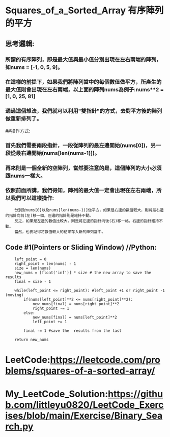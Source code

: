 # Squares_of_a_Sorted_Array 有序陣列的平方
## 思考邏輯:
### 所謂的有序陣列，即是最大值與最小值分別出現在左右兩端的陣列，如nums = [-1, 0, 5, 9]。
### 在這樣的前提下，如果我們將陣列當中的每個數值做平方，所產生的最大值則會出現在左右兩端，以上面的陣列nums為例子:nums**2 = [1, 0, 25, 81]
### 通過這個想法，我們就可以利用"雙指針"的方式，去對平方後的陣列做重新排列了。
##操作方式:
### 首先我們需要兩段指針，一段從陣列的最左邊開始(nums[0])，另一段從最右邊開始(nums[len(nums-1)])。
### 再來則是一個全新的空陣列，當然要注意的是，這個陣列的大小必須跟nums一樣大。
### 依照前面所講，我們得知，陣列的最大值一定會出現在左右兩端，所以我們可以這樣操作:
        分別對nums[0]以及nums[len(nums-1)]做平方，如果是右邊的數值較大，則將最右邊的指針向前(左)移一個，左邊的指針則是維持不動。
        反之，如果是左邊的數值比較大，則是將左邊的指針向後(右)移一格，右邊的指針維持不動。
        當然，也要記得將數值較大的結果存入新的陣列當中。


## Code #1(Pointers or Sliding Window) //Python:
        left_point = 0
        right_point = len(nums) - 1
        size = len(nums)
        new_nums = [float('inf')] * size # the new array to save the results
        final = size - 1

        while(left_point <= right_point): #left_point +1 or right_point -1 (moving)
            if(nums[left_point]**2 <= nums[right_point]**2):
                new_nums[final] = nums[right_point]**2
                right_point -= 1
            else:
                new_nums[final] = nums[left_point]**2
                left_point += 1

            final -= 1 #save the  results from the last
            
        return new_nums


# LeetCode:<https://leetcode.com/problems/squares-of-a-sorted-array/>
# My_LeetCode_Solution:<https://github.com/littleyu0820/LeetCode_Exercises/blob/main/Exercise/Binary_Search.py>

